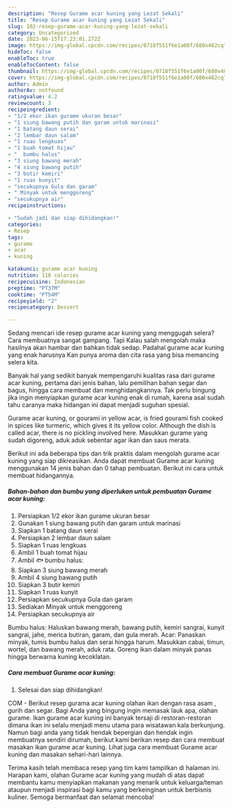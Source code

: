 ```yaml
---
description: "Resep Gurame acar kuning yang Lezat Sekali"
title: "Resep Gurame acar kuning yang Lezat Sekali"
slug: 102-resep-gurame-acar-kuning-yang-lezat-sekali
category: Uncategorized
date: 2023-06-15T17:23:01.272Z
image: https://img-global.cpcdn.com/recipes/0718f551f6e1a00f/680x482cq70/gurame-acar-kuning-foto-resep-utama.jpg
hideToc: false
enableToc: true
enableTocContent: false
thumbnail: https://img-global.cpcdn.com/recipes/0718f551f6e1a00f/680x482cq70/gurame-acar-kuning-foto-resep-utama.jpg
cover: https://img-global.cpcdn.com/recipes/0718f551f6e1a00f/680x482cq70/gurame-acar-kuning-foto-resep-utama.jpg
author: Admin
authorAv: notfound
ratingvalue: 4.2
reviewcount: 3
recipeingredient:
- "1/2 ekor ikan gurame ukuran besar"
- "1 siung bawang putih dan garam untuk marinasi"
- "1 batang daun serai"
- "2 lembar daun salam"
- "1 ruas lengkuas"
- "1 buah tomat hijau"
- "  bumbu halus"
- "3 siung bawang merah"
- "4 siung bawang putih"
- "3 butir kemiri"
- "1 ruas kunyit"
- "secukupnya Gula dan garam"
- " Minyak untuk menggoreng"
- "secukupnya air"
recipeinstructions:

- "Sudah jadi dan siap dihidangkan!"
categories:
- Resep
tags:
- gurame
- acar
- kuning

katakunci: gurame acar kuning 
nutrition: 118 calories
recipecuisine: Indonesian
preptime: "PT37M"
cooktime: "PT54M"
recipeyield: "2"
recipecategory: Dessert

---
```



Sedang mencari ide resep gurame acar kuning yang menggugah selera? Cara membuatnya sangat gampang. Tapi Kalau salah mengolah maka hasilnya akan hambar dan bahkan tidak sedap. Padahal gurame acar kuning yang enak harusnya Kan punya aroma dan cita rasa yang bisa memancing selera kita.


Banyak hal yang sedikit banyak mempengaruhi kualitas rasa dari gurame acar kuning, pertama dari jenis bahan, lalu pemilihan bahan segar dan bagus, hingga cara membuat dan menghidangkannya. Tak perlu bingung jika ingin menyiapkan gurame acar kuning enak di rumah, karena asal sudah tahu caranya maka hidangan ini dapat menjadi suguhan spesial.

Gurame acar kuning, or gourami in yellow acar, is fried gourami fish cooked in spices like turmeric, which gives it its yellow color. Although the dish is called acar, there is no pickling involved here. Masukkan gurame yang sudah digoreng, aduk aduk sebentar agar ikan dan saus merata.


Berikut ini ada beberapa tips dan trik praktis dalam mengolah gurame acar kuning yang siap dikreasikan. Anda dapat membuat Gurame acar kuning menggunakan 14 jenis bahan dan 0 tahap pembuatan. Berikut ini cara untuk membuat hidangannya.

<!--inarticleads1-->

##### Bahan-bahan dan bumbu yang diperlukan untuk pembuatan Gurame acar kuning:

1. Persiapkan 1/2 ekor ikan gurame ukuran besar
1. Gunakan 1 siung bawang putih dan garam untuk marinasi
1. Siapkan 1 batang daun serai
1. Persiapkan 2 lembar daun salam
1. Siapkan 1 ruas lengkuas
1. Ambil 1 buah tomat hijau
1. Ambil  🐟 bumbu halus:
1. Siapkan 3 siung bawang merah
1. Ambil 4 siung bawang putih
1. Siapkan 3 butir kemiri
1. Siapkan 1 ruas kunyit
1. Persiapkan secukupnya Gula dan garam
1. Sediakan  Minyak untuk menggoreng
1. Persiapkan secukupnya air


Bumbu halus: Haluskan bawang merah, bawang putih, kemiri sangrai, kunyit sangrai, jahe, merica butiran, garam, dan gula merah. Acar: Panaskan minyak, tumis bumbu halus dan serai hingga harum. Masukkan cabai, timun, wortel, dan bawang merah, aduk rata. Goreng ikan dalam minyak panas hingga berwarna kuning kecoklatan. 

<!--inarticleads2-->

##### Cara membuat Gurame acar kuning:


1. Selesai dan siap dihidangkan!

COM - Berikut resep gurama acar kuning olahan ikan dengan rasa asam , gurih dan segar. Bagi Anda yang bingung ingin memasak lauk apa, olahan gurame. Ikan gurame acar kuning ini banyak tersaji di restoran-restoran dimana ikan ini selalu menjadi menu utama para wisatawan kala berkunjung. Namun bagi anda yang tidak hendak bepergian dan hendak ingin membuatnya sendiri dirumah, berikut kami berikan resep dan cara membuat masakan ikan gurame acar kuning. Lihat juga cara membuat Gurame acar kuning dan masakan sehari-hari lainnya. 

Terima kasih telah membaca resep yang tim kami tampilkan di halaman ini. Harapan kami, olahan Gurame acar kuning yang mudah di atas dapat membantu kamu menyiapkan makanan yang menarik untuk keluarga/teman ataupun menjadi inspirasi bagi kamu yang berkeinginan untuk berbisnis kuliner. Semoga bermanfaat dan selamat mencoba!
